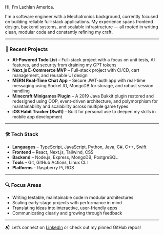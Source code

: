 Hi, I'm Lachlan America.

I'm a software engineer with a Mechatronics background, currently focused on building reliable full-stack applications. My experience spans frontend design, backend systems, and scalable infrastructure — all rooted in writing clean, modular code and constantly refining my craft.

---

### 🚀 Recent Projects
- **AI-Powered Todo List** – Full-stack project with a focus on unit tests, AI features, and security from draining my GPT tokens
- **Next.js E-Commerce MVP** – Full-stack project with CI/CD, cart management, and reusable UI design
- **MERN Real-Time Chat App** – Secure JWT-auth app with real-time messaging using Socket.IO, MongoDB for storage, and robust session handling
- **Minecraft Minigames Plugin** – A 2019 Java Bukkit plugin restored and redesigned using OOP, event-driven architecture, and polymorphism for maintainability and scalability across multiple game types
- **iOS Habit Tracker (Swift)** – Built for personal use to deepen my skills in mobile app development

---

### 🛠 Tech Stack
- **Languages** – TypeScript, JavaScript, Python, Java, C#, C++, Swift  
- **Frontend** – React, Next.js, Tailwind, CSS
- **Backend** – Node.js, Express, MongoDB, PostgreSQL  
- **Tools** – Git, GitHub Actions, Linux CLI  
- **Platforms** – Raspberry Pi, ROS  

---

### 🔍 Focus Areas
- Writing testable, maintainable code in modular architectures  
- Scaling early-stage projects with performance in mind  
- Translating ideas into interactive, user-friendly apps  
- Communicating clearly and growing through feedback  

---

📬 Let’s connect on [LinkedIn](https://linkedin.com/in/lachlanamerica) or check out my pinned GitHub repos!
